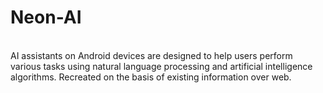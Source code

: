 # Neon-AI
<br>
AI assistants on Android devices are designed to help users perform various tasks using natural language processing and artificial intelligence algorithms.
Recreated on the basis of existing information over web.
